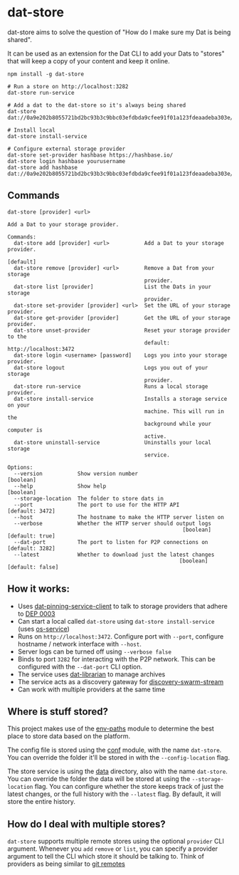 # dat-store

dat-store aims to solve the question of "How do I make sure my Dat is being shared".

It can be used as an extension for the Dat CLI to add your Dats to "stores" that will keep a copy of your content and keep it online.

```shell
npm install -g dat-store

# Run a store on http://localhost:3282
dat-store run-service

# Add a dat to the dat-store so it's always being shared
dat-store dat://0a9e202b8055721bd2bc93b3c9bbc03efdbda9cfee91f01a123fdeaadeba303e/

# Install local
dat-store install-service

# Configure external storage provider
dat-store set-provider hashbase https://hashbase.io/
dat-store login hashbase yourusername
dat-store add hashbase dat://0a9e202b8055721bd2bc93b3c9bbc03efdbda9cfee91f01a123fdeaadeba303e/
```

## Commands

```
dat-store [provider] <url>

Add a Dat to your storage provider.

Commands:
  dat-store add [provider] <url>           Add a Dat to your storage provider.
                                                                       [default]
  dat-store remove [provider] <url>        Remove a Dat from your storage
                                           provider.
  dat-store list [provider]                List the Dats in your storage
                                           provider.
  dat-store set-provider [provider] <url>  Set the URL of your storage provider.
  dat-store get-provider [provider]        Get the URL of your storage provider.
  dat-store unset-provider                 Reset your storage provider to the
                                           default: http://localhost:3472
  dat-store login <username> [password]    Logs you into your storage provider.
  dat-store logout                         Logs you out of your storage
                                           provider.
  dat-store run-service                    Runs a local storage provider.
  dat-store install-service                Installs a storage service on your
                                           machine. This will run in the
                                           background while your computer is
                                           active.
  dat-store uninstall-service              Uninstalls your local storage
                                           service.

Options:
  --version           Show version number                              [boolean]
  --help              Show help                                        [boolean]
  --storage-location  The folder to store dats in
  --port              The port to use for the HTTP API           [default: 3472]
  --host              The hostname to make the HTTP server listen on
  --verbose           Whether the HTTP server should output logs
                                                       [boolean] [default: true]
  --dat-port          The port to listen for P2P connections on  [default: 3282]
  --latest            Whether to download just the latest changes
                                                      [boolean] [default: false]
```

## How it works:

- Uses [dat-pinning-service-client](https://github.com/beakerbrowser/dat-pinning-service-client) to talk to storage providers that adhere to [DEP 0003](https://www.datprotocol.com/deps/0003-http-pinning-service-api/)
- Can start a local  called `dat-store` using `dat-store install-service` (uses [os-service](https://www.npmjs.com/package/os-service))
- Runs on `http://localhost:3472`. Configure port with `--port`, configure hostname / network interface with `--host`.
- Server logs can be turned off using `--verbose false`
- Binds to port `3282` for interacting with the P2P network. This can be configured with the `--dat-port` CLI option.
- The service uses [dat-librarian](https://www.npmjs.com/package/dat-librarian) to manage archives
- The service acts as a discovery gateway for [discovery-swarm-stream](https://www.npmjs.com/package/discovery-swarm-stream)
- Can work with multiple providers at the same time

## Where is stuff stored?

This project makes use of the [env-paths](https://github.com/sindresorhus/env-paths#pathsconfig) module to determine the best place to store data based on the platform.

The config file is stored using the [conf](https://github.com/sindresorhus/conf) module, with the name `dat-store`. You can override the folder it'll be stored in with the `--config-location` flag.

The store service is using the [data](https://github.com/sindresorhus/env-paths#pathsdata) directory, also with the name `dat-store`. You can override the folder the data will be stored at using the `--storage-location` flag. You can configure whether the store keeps track of just the latest changes, or the full history with the `--latest` flag. By default, it will store the entire history.

## How do I deal with multiple stores?

`dat-store` supports multiple remote stores using the optional `provider` CLI argument. Whenever you `add` `remove` or `list`, you can specify a provider argument to tell the CLI which store it should be talking to. Think of providers as being similar to [git remotes](https://git-scm.com/book/en/v2/Git-Basics-Working-with-Remotes)
